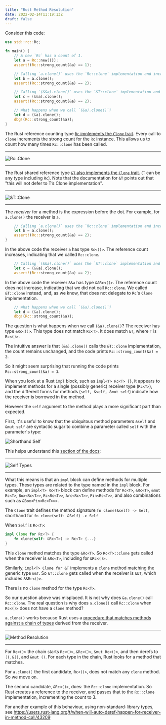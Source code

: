 ```yaml
---
title: "Rust Method Resolution"
date: 2022-02-14T11:19:13Z
draft: false
---
```


Consider this code:
```rust
use std::rc::Rc;

fn main() {
	// A new `Rc` has a count of 1.
	let a = Rc::new(());
	assert!(Rc::strong_count(&a) == 1);

	// Calling `a.clone()` uses the `Rc::clone` implementation and increments the count to 2.
	let b = a.clone();
	assert!(Rc::strong_count(&a) == 2);

	// Calling `(&&a).clone()` uses the `&T::clone` implementation and the count is unchanged.
	let c = (&&a).clone();
	assert!(Rc::strong_count(&a) == 2);

	// What happens when we call `(&a).clone()`?
	let d = (&a).clone();
	dbg!(Rc::strong_count(&a));
}
```


The Rust reference counting type [`Rc` implements the `Clone` trait](https://doc.rust-lang.org/std/rc/struct.Rc.html#impl-Clone). Every call to `clone` increments the strong count for the `Rc` instance. This allows us to count how many times `Rc::clone` has been called.

---
![Rc::Clone](/rc-clone-doc.png)

---

The Rust shared reference type [`&T` also implements the `Clone` trait](https://doc.rust-lang.org/std/primitive.reference.html#trait-implementations-1). (`T` can be any type including `Rc`). Note that the documentation for `&T` points out that "this will not defer to T’s Clone implementation".

---
![&T::Clone](/ref-clone-doc.png)

---

The *receiver* for a method is the expression before the dot. For example, for `a.clone()` the receiver is `a`.

```rust
	// Calling `a.clone()` uses the `Rc::clone` implementation and increments the count to 2.
	let b = a.clone();
	assert!(Rc::strong_count(&a) == 2);
}
```

In the above code the receiver `a` has type `Rc<()>`. The reference count increases, indicating that we called `Rc::clone`.

```rust
	// Calling `(&&a).clone()` uses the `&T::clone` implementation and the count is unchanged.
	let c = (&&a).clone();
	assert!(Rc::strong_count(&a) == 2);
```

In the above code the receiver `&&a` has type `&&Rc<()>`. The reference count does not increase, indicating that we did not call `Rc::clone`. We called `&T::clone` instead, and, as we know, that does not delegate to `Rc`'s `Clone` implementation.

```rust
	// What happens when we call `(&a).clone()`?
	let d = (&a).clone();
	dbg!(Rc::strong_count(&a));
```

The question is what happens when we call `(&a).clone()`?
The receiver has type `&Rc<()>`. This type does not match `Rc<T>`. It does match `&T`, where `T` is `Rc<()>`.

The intuitive answer is that `(&a).clone()` calls the `&T::clone` implementation, the count remains unchanged, and the code prints `Rc::strong_count(&a) = 2`.

So it might seem surprising that running the code prints `Rc::strong_count(&a) = 3`.

When you look at a Rust `impl` block, such as `impl<T> Rc<T> {}`, it appears to implement methods for a single (possibly generic) receiver type (`Rc<T>`), and the different forms for methods (`self, &self, &mut self`) indicate how the receiver is borrowed in the method.

However the `self` argument to the method plays a more significant part than expected.

First, it's useful to know that the ubiquitous method parameters `&self` and `&mut self` are syntactic sugar to combine a parameter called `self` with the parameter's type:

![Shorthand Self](/self-shorthand.png)

This helps understand this [section of the docs](https://doc.rust-lang.org/reference/items/associated-items.html#methods):

---
![Self Types](/self-types.png)

---

What this means is that an `impl` block can define methods for multiple types. These types are related to the type named in the `impl` block. For example, an `impl<T> Rc<T>` block can define methods for `Rc<T>`, `&Rc<T>`, `&mut Rc<T>`, `Box<Rc<T>>`, `Rc<Rc<T>>`, `Arc<Rc<T>>`, `Pin<Rc<T>>`, and also combinations such as `&Box<Pin<Rc<T>>>`.

The `Clone` trait defines the method signature `fn clone(&self) -> Self`, shorthand for `fn clone(self: &Self) -> Self`

When `Self` is `Rc<T>`:
```rust
impl Clone for Rc<T> {
	fn clone(self: &Rc<T>) -> Rc<T> {...}
}
```
This `clone` method matches the type `&Rc<T>`. So `Rc<T>::clone` gets called when the receiver is `&Rc<T>`, including for `&Rc<()>`.

Similarly, `impl<T> Clone for &T` implements a `clone` method matching the generic type `&&T`. So `&T::clone` gets called when the receiver is `&&T`, which includes `&&Rc<()>`.

There is no `clone` method for the type `Rc<T>`.

So our question above was misplaced. It is not why does `&a.clone()` call `Rc::clone`. The real question is why does `a.clone()` call `Rc::clone` when `Rc<()>` does not have a `clone` method?

`a.clone()` works because Rust uses a [procedure that matches methods against a chain of types](https://doc.rust-lang.org/reference/expressions/method-call-expr.html) derived from the receiver.

---
![Method Resolution](/method-resolution.png)

---

For `Rc<()>` the chain starts `Rc<()>`, `&Rc<()>`, `&mut Rc<()>`, and then derefs to `()`, `&()`, and `&mut ()`. For each type in the chain, Rust looks for a method that matches.

For `a.clone()` the first candidate, `Rc<()>`, does not match any `clone` method. So we move on.

The second candidate, `&Rc<()>`, does: the `Rc::clone` implementation.  So Rust creates a reference to the receiver, and passes that to the `Rc::clone` implementation, incrementing the count to 3.

For another example of this behaviour, using non-standard-library types, see https://users.rust-lang.org/t/when-will-auto-deref-happen-for-receiver-in-method-call/43209
